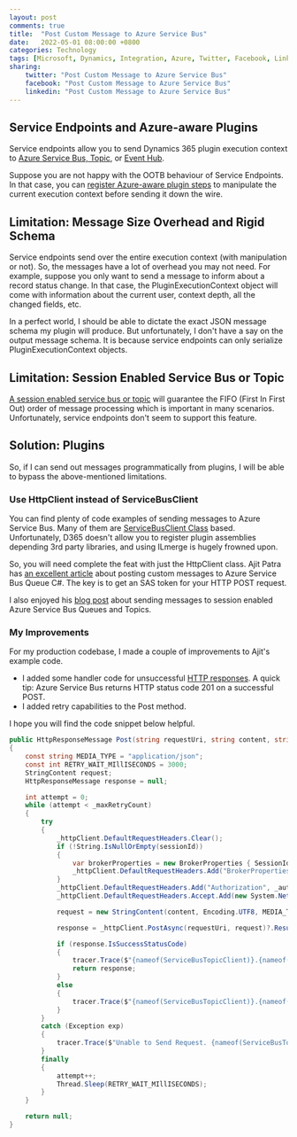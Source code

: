 ```yaml
---
layout: post
comments: true
title:  "Post Custom Message to Azure Service Bus"
date:   2022-05-01 08:00:00 +0800
categories: Technology
tags: [Microsoft, Dynamics, Integration, Azure, Twitter, Facebook, LinkedIn]
sharing:
    twitter: "Post Custom Message to Azure Service Bus"
    facebook: "Post Custom Message to Azure Service Bus"
    linkedin: "Post Custom Message to Azure Service Bus"
---
```


## Service Endpoints and Azure-aware Plugins
Service endpoints allow you to send Dynamics 365 plugin execution context to [Azure Service Bus, Topic](https://docs.microsoft.com/en-us/dynamics365/customerengagement/on-premises/developer/write-custom-azure-aware-plugin?view=op-9-1), or [Event Hub](https://docs.microsoft.com/en-us/dynamics365/customerengagement/on-premises/developer/work-event-data-azure-event-hub-solution?view=op-9-1). 

Suppose you are not happy with the OOTB behaviour of Service Endpoints. In that case, you can [register Azure-aware plugin steps](https://docs.microsoft.com/en-us/dynamics365/customerengagement/on-premises/developer/walkthrough-register-azure-aware-plug-in-using-plug-in-registration-tool?view=op-9-1) to manipulate the current execution context before sending it down the wire.

## Limitation: Message Size Overhead and Rigid Schema
Service endpoints send over the entire execution context (with manipulation or not). So, the messages have a lot of overhead you may not need. For example, suppose you only want to send a message to inform about a record status change. In that case, the PluginExecutionContext object will come with information about the current user, context depth, all the changed fields, etc.

In a perfect world, I should be able to dictate the exact JSON message schema my plugin will produce. But unfortunately, I don't have a say on the output message schema. It is because service endpoints can only serialize PluginExecutionContext objects.

## Limitation: Session Enabled Service Bus or Topic
[A session enabled service bus or topic](https://docs.microsoft.com/en-us/azure/service-bus-messaging/message-sessions) will guarantee the FIFO (First In First Out) order of message processing which is important in many scenarios. Unfortunately, service endpoints don't seem to support this feature.

## Solution: Plugins
So, if I can send out messages programmatically from plugins, I will be able to bypass the above-mentioned limitations.

### Use HttpClient instead of ServiceBusClient
You can find plenty of code examples of sending messages to Azure Service Bus. Many of them are [ServiceBusClient Class](https://docs.microsoft.com/en-us/dotnet/api/azure.messaging.servicebus.servicebusclient?view=azure-dotnet) based. Unfortunately, D365 doesn't allow you to register plugin assemblies depending 3rd party libraries, and using ILmerge is hugely frowned upon. 

So, you will need complete the feat with just the HttpClient class. Ajit Patra has [an excellent article](https://ajitpatra.com/2019/12/09/d365-post-custom-message-to-azure-service-bus-queue-c/) about posting custom messages to Azure Service Bus Queue C#. The key is to get an SAS token for your HTTP POST request. 

I also enjoyed his [blog post](https://ajitpatra.com/2020/04/14/d365-post-custom-message-to-session-enabled-service-bus-queue-c/) about sending messages to session enabled Azure Service Bus Queues and Topics.

### My Improvements
For my production codebase, I made a couple of improvements to Ajit's example code.
* I added some handler code for unsuccessful [HTTP responses](https://www.restapitutorial.com/httpstatuscodes.html). A quick tip: Azure Service Bus returns HTTP status code 201 on a successful POST.
* I added retry capabilities to the Post method.

I hope you will find the code snippet below helpful.

``` csharp
public HttpResponseMessage Post(string requestUri, string content, string sessionId, ITracingService tracer)
{
    const string MEDIA_TYPE = "application/json";
    const int RETRY_WAIT_MIllISECONDS = 3000;
    StringContent request;
    HttpResponseMessage response = null;

    int attempt = 0;
    while (attempt < _maxRetryCount)
    {
        try
        {
            _httpClient.DefaultRequestHeaders.Clear();
            if (!String.IsNullOrEmpty(sessionId))
            {
                var brokerProperties = new BrokerProperties { SessionId = sessionId };
                _httpClient.DefaultRequestHeaders.Add("BrokerProperties", brokerProperties.SerializeToJson());
            }
            _httpClient.DefaultRequestHeaders.Add("Authorization", _authorization);
            _httpClient.DefaultRequestHeaders.Accept.Add(new System.Net.Http.Headers.MediaTypeWithQualityHeaderValue(MEDIA_TYPE));

            request = new StringContent(content, Encoding.UTF8, MEDIA_TYPE);

            response = _httpClient.PostAsync(requestUri, request)?.Result;

            if (response.IsSuccessStatusCode)
            {
                tracer.Trace($"{nameof(ServiceBusTopicClient)}.{nameof(Post)} was successful. HTTP Status Code = {(int)response.StatusCode}. Request = {content}");
                return response;
            }
            else
            {
                tracer.Trace($"{nameof(ServiceBusTopicClient)}.{nameof(Post)} returned error. HTTP Status Code = {(int)response.StatusCode}. Request = {content}");
            }
        }
        catch (Exception exp)
        {
            tracer.Trace($"Unable to Send Request. {nameof(ServiceBusTopicClient)}.{nameof(Post)}. {nameof(sessionId)}={sessionId}, {nameof(content)}={content}. \r\nInner Exception={exp.Message} \r\nStackTrack={exp.StackTrace}");
        }
        finally
        {
            attempt++;
            Thread.Sleep(RETRY_WAIT_MIllISECONDS);
        }
    }

    return null;
}
```
